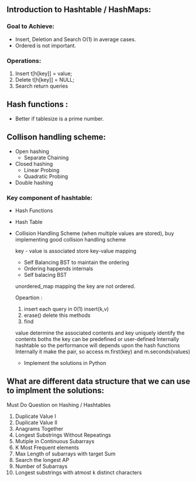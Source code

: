 ## Introduction to Hashtable / HashMaps: 


### Goal to Achieve:
- Insert, Deletion and Search O(1) in average cases. 
- Ordered is not important.


### Operations:
1. Insert t[h[key]] = value;
2. Delete t[h[key]] = NULL; 
3. Search return queries

## Hash functions : 
- Better if tablesize is a prime number. 


## Collison handling scheme:
- Open hashing 
    - Separate Chaining
- Closed hashing 
    - Linear Probing 
    - Quadratic Probing
- Double hashing
    


### Key component of hashtable: 
- Hash Functions
- Hash Table 
- Collision Handling Scheme  (when multiple values are stored), buy implementing good collision handling scheme

    key - value is associated store key-value mapping 
    - Self Balancing BST to maintain the ordering 
    - Ordering happends internals 
    - Self balacing BST 

    unordered_map mapping the key are not ordered. 
 
    Opeartion :
    1. insert each query in 0(1) insert(k,v)
    2. erase() delete this methods        
    3. find

    value determine the associated contents and key uniquely identify the contents
    boths the key can be predefined or user-defined
    Internally hashtable so the performance will depends upon the hash functions
    Internally it make the pair, so access m.first(key) and m.seconds(values)

    - Implement the solutions in Python 

## What are different data structure that we can use to implment the solutions: 


Must Do Question on Hashing / Hashtables 


1. Duplicate Value I 
2. Duplicate Value II 
3. Anagrams Together 
4. Longest Substrings Without Repeatings 
5. Mutiple in Continuous Subarrays 
6. K Most Frequent elements 
7. Max Length of subarrays with target Sum 
8. Search the longest AP 
9. Number of Subarrays 
10. Longest substrings with atmost k distinct characters 
